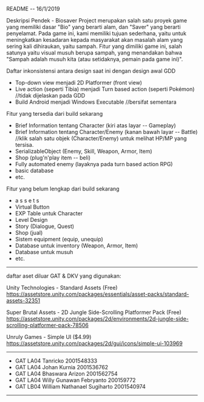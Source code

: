 README -- 16/1/2019

Deskripsi Pendek - Biosaver Project merupakan salah satu proyek game yang memiliki dasar "Bio" yang berarti alam, dan "Saver" yang berarti penyelamat. Pada game ini, kami memiliki tujuan sederhana, yaitu untuk meningkatkan kesadaran kepada masyarakat akan masalah alam yang sering kali dihiraukan, yaitu sampah. Fitur yang dimiliki game ini, salah satunya yaitu visual musuh berupa sampah, yang menandakan bahwa "Sampah adalah musuh kita (atau setidaknya, pemain pada game ini)".

Daftar inkonsistensi antara design saat ini dengan design awal GDD
- Top-down view menjadi 2D Platformer (front view)
- Live action (seperti Tibia) menjadi Turn based action (seperti Pokémon) //tidak dijelaskan pada GDD
- Build Android menjadi Windows Executable //bersifat sementara

Fitur yang tersedia dari build sekarang
- Brief Information tentang Character (kiri atas layar -- Gameplay)
- Brief Information tentang Character/Enemy (kanan bawah layar -- Battle) //klik salah satu objek (Character/Enemy) untuk melihat HP/MP yang tersisa.
- SerializableObject (Enemy, Skill, Weapon, Armor, Item)
- Shop (plug'n'play item -- beli)
- Fully automated enemy (layaknya pada turn based action RPG)
- basic database
- etc.

Fitur yang belum lengkap dari build sekarang
- a s s e t s
- Virtual Button
- EXP Table untuk Character
- Level Design
- Story (Dialogue, Quest)
- Shop (jual)
- Sistem equipment (equip, unequip)
- Database untuk inventory (Weapon, Armor, Item)
- Database untuk musuh
- etc.

- - - - -

daftar aset diluar GAT & DKV yang digunakan:

Unity Technologies - Standard Assets (Free)
https://assetstore.unity.com/packages/essentials/asset-packs/standard-assets-32351

Super Brutal Assets - 2D Jungle Side-Scrolling Platformer Pack (Free)
https://assetstore.unity.com/packages/2d/environments/2d-jungle-side-scrolling-platformer-pack-78506

Unruly Games - Simple UI ($4.99)
https://assetstore.unity.com/packages/2d/gui/icons/simple-ui-103969

- - - - -

- GAT LA04 Tanricko 2001548333
- GAT LA04 Johan Kurnia 2001536762
- GAT LA04 Bhaswara Arizon 2001562754
- GAT LA04 Willy Gunawan Febryanto 200159772
- GAT LB04 William Nathanael Sugiharto 2001540974

- - - - -
